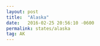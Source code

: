 ```yaml
---
layout: post
title:  "Alaska"
date:   2016-02-25 20:56:10 -0600
permalink: states/alaska
tag: AK
---
```

